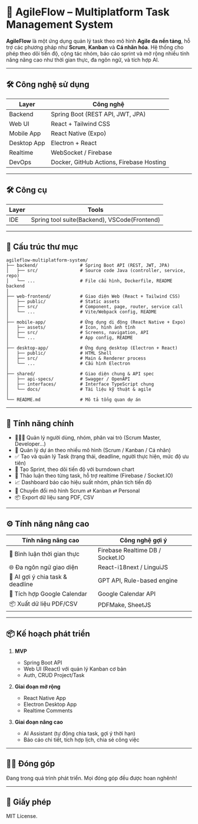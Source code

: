 # 🚀 AgileFlow – Multiplatform Task Management System

**AgileFlow** là một ứng dụng quản lý task theo mô hình **Agile đa nền tảng**, hỗ trợ các phương pháp như **Scrum**, **Kanban** và **Cá nhân hóa**. Hệ thống cho phép theo dõi tiến độ, cộng tác nhóm, báo cáo sprint và mở rộng nhiều tính năng nâng cao như thời gian thực, đa ngôn ngữ, và tích hợp AI.

---

## 🛠️ Công nghệ sử dụng

| Layer       | Công nghệ                        |
|-------------|----------------------------------|
| Backend     | Spring Boot (REST API, JWT, JPA) |
| Web UI      | React + Tailwind CSS             |
| Mobile App  | React Native (Expo)              |
| Desktop App | Electron + React                 |
| Realtime    | WebSocket / Firebase             |
| DevOps      | Docker, GitHub Actions, Firebase Hosting |

---

## 🛠️ Công cụ

| Layer       |            Tools                 |
|-------------|----------------------------------|
| IDE         | Spring tool suite(Backend), VSCode(Frontend)|



---

## 📁 Cấu trúc thư mục

```text
agileflow-multiplatform-system/
├── backend/                # Spring Boot API (REST, JWT, JPA)
│   ├── src/                # Source code Java (controller, service, repo)
│   └── ...                 # File cấu hình, Dockerfile, README backend
│
├── web-frontend/           # Giao diện Web (React + Tailwind CSS)
│   ├── public/             # Static assets
│   ├── src/                # Component, page, router, service call
│   └── ...                 # Vite/Webpack config, README
│
├── mobile-app/             # Ứng dụng di động (React Native + Expo)
│   ├── assets/             # Icon, hình ảnh tĩnh
│   ├── src/                # Screens, navigation, API
│   └── ...                 # App config, README
│
├── desktop-app/            # Ứng dụng desktop (Electron + React)
│   ├── public/             # HTML Shell
│   ├── src/                # Main & Renderer process
│   └── ...                 # Cấu hình Electron
│
├── shared/                 # Giao diện chung & API spec
│   ├── api-specs/          # Swagger / OpenAPI
│   ├── interfaces/         # Interface TypeScript chung
│   └── docs/               # Tài liệu kỹ thuật & agile
│
└── README.md               # Mô tả tổng quan dự án
```


---

## 🔑 Tính năng chính

- 🧑‍🤝‍🧑 Quản lý người dùng, nhóm, phân vai trò (Scrum Master, Developer...)
- 📁 Quản lý dự án theo nhiều mô hình (Scrum / Kanban / Cá nhân)
- ✅ Tạo và quản lý Task (trạng thái, deadline, người thực hiện, mức độ ưu tiên)
- 🧭 Tạo Sprint, theo dõi tiến độ với burndown chart
- 💬 Thảo luận theo từng task, hỗ trợ realtime (Firebase / Socket.IO)
- 📈 Dashboard báo cáo hiệu suất nhóm, phân tích tiến độ
- 🔄 Chuyển đổi mô hình Scrum ⇄ Kanban ⇄ Personal
- 📦 Export dữ liệu sang PDF, CSV

---

## ⚙️ Tính năng nâng cao

| Tính năng nâng cao                  | Công nghệ gợi ý               |
|------------------------------------|-------------------------------|
| 💬 Bình luận thời gian thực        | Firebase Realtime DB / Socket.IO |
| 🌐 Đa ngôn ngữ giao diện            | React-i18next / LinguiJS      |
| 🧠 AI gợi ý chia task & deadline    | GPT API, Rule-based engine    |
| 📅 Tích hợp Google Calendar         | Google Calendar API           |
| 📦 Xuất dữ liệu PDF/CSV            | PDFMake, SheetJS              |

---

## 📦 Kế hoạch phát triển

1. **MVP**
   - Spring Boot API
   - Web UI (React) với quản lý Kanban cơ bản
   - Auth, CRUD Project/Task

2. **Giai đoạn mở rộng**
   - React Native App
   - Electron Desktop App
   - Realtime Comments

3. **Giai đoạn nâng cao**
   - AI Assistant (tự động chia task, gợi ý thời hạn)
   - Báo cáo chi tiết, tích hợp lịch, chia sẻ công việc

---

## 🧑‍💻 Đóng góp

Đang trong quá trình phát triển. Mọi đóng góp đều được hoan nghênh!

---

## 📄 Giấy phép

MIT License.
